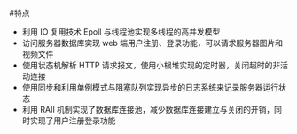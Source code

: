 #特点

- 利用 IO 复用技术 Epoll 与线程池实现多线程的高并发模型
- 访问服务器数据库实现 web 端用户注册、登录功能，可以请求服务器图片和视频文件
- 使用状态机解析 HTTP 请求报文，使用小根堆实现的定时器，关闭超时的非活动连接
- 使用同步和利用单例模式与阻塞队列实现异步的日志系统来记录服务器运行状态
- 利用 RAII 机制实现了数据库连接池，减少数据库连接建立与关闭的开销，同时实现了用户注册登录功能


